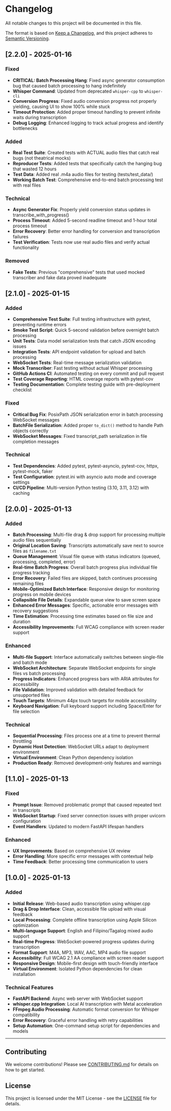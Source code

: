 # Changelog

All notable changes to this project will be documented in this file.

The format is based on [Keep a Changelog](https://keepachangelog.com/en/1.0.0/),
and this project adheres to [Semantic Versioning](https://semver.org/spec/v2.0.0.html).

## [2.2.0] - 2025-01-16

### Fixed
- **CRITICAL: Batch Processing Hang**: Fixed async generator consumption bug that caused batch processing to hang indefinitely
- **Whisper Command**: Updated from deprecated `whisper-cpp` to `whisper-cli` 
- **Conversion Progress**: Fixed audio conversion progress not properly yielding, causing UI to show 100% while stuck
- **Timeout Protection**: Added proper timeout handling to prevent infinite waits during transcription
- **Debug Logging**: Enhanced logging to track actual progress and identify bottlenecks

### Added
- **Real Test Suite**: Created tests with ACTUAL audio files that catch real bugs (not theatrical mocks)
- **Reproducer Tests**: Added tests that specifically catch the hanging bug that wasted 12 hours
- **Test Data**: Added real .m4a audio files for testing (tests/test_data/)
- **Working Batch Test**: Comprehensive end-to-end batch processing test with real files

### Technical
- **Async Generator Fix**: Properly yield conversion status updates in transcribe_with_progress()
- **Process Timeout**: Added 5-second readline timeout and 1-hour total process timeout
- **Error Recovery**: Better error handling for conversion and transcription failures
- **Test Verification**: Tests now use real audio files and verify actual functionality

### Removed
- **Fake Tests**: Previous "comprehensive" tests that used mocked transcriber and fake data proved inadequate

## [2.1.0] - 2025-01-15

### Added
- **Comprehensive Test Suite**: Full testing infrastructure with pytest, preventing runtime errors
- **Smoke Test Script**: Quick 5-second validation before overnight batch processing
- **Unit Tests**: Data model serialization tests that catch JSON encoding issues
- **Integration Tests**: API endpoint validation for upload and batch processing
- **WebSocket Tests**: Real-time message serialization validation
- **Mock Transcriber**: Fast testing without actual Whisper processing
- **GitHub Actions CI**: Automated testing on every commit and pull request
- **Test Coverage Reporting**: HTML coverage reports with pytest-cov
- **Testing Documentation**: Complete testing guide with pre-deployment checklist

### Fixed
- **Critical Bug Fix**: PosixPath JSON serialization error in batch processing WebSocket messages
- **BatchFile Serialization**: Added proper `to_dict()` method to handle Path objects correctly
- **WebSocket Messages**: Fixed transcript_path serialization in file completion messages

### Technical
- **Test Dependencies**: Added pytest, pytest-asyncio, pytest-cov, httpx, pytest-mock, faker
- **Test Configuration**: pytest.ini with asyncio auto mode and coverage settings
- **CI/CD Pipeline**: Multi-version Python testing (3.10, 3.11, 3.12) with caching

## [2.0.0] - 2025-01-13

### Added
- **Batch Processing**: Multi-file drag & drop support for processing multiple audio files sequentially
- **Original Location Saving**: Transcripts automatically save next to source files as `filename.txt`
- **Queue Management**: Visual file queue with status indicators (queued, processing, completed, error)
- **Real-time Batch Progress**: Overall batch progress plus individual file progress tracking
- **Error Recovery**: Failed files are skipped, batch continues processing remaining files
- **Mobile-Optimized Batch Interface**: Responsive design for monitoring progress on mobile devices
- **Collapsible File Details**: Expandable queue view to save screen space
- **Enhanced Error Messages**: Specific, actionable error messages with recovery suggestions
- **Time Estimation**: Processing time estimates based on file size and duration
- **Accessibility Improvements**: Full WCAG compliance with screen reader support

### Enhanced
- **Multi-file Support**: Interface automatically switches between single-file and batch mode
- **WebSocket Architecture**: Separate WebSocket endpoints for single files vs batch processing
- **Progress Indicators**: Enhanced progress bars with ARIA attributes for accessibility
- **File Validation**: Improved validation with detailed feedback for unsupported files
- **Touch Targets**: Minimum 44px touch targets for mobile accessibility
- **Keyboard Navigation**: Full keyboard support including Space/Enter for file selection

### Technical
- **Sequential Processing**: Files process one at a time to prevent thermal throttling
- **Dynamic Host Detection**: WebSocket URLs adapt to deployment environment
- **Virtual Environment**: Clean Python dependency isolation
- **Production Ready**: Removed development-only features and warnings

## [1.1.0] - 2025-01-13

### Fixed
- **Prompt Issue**: Removed problematic prompt that caused repeated text in transcripts
- **WebSocket Startup**: Fixed server connection issues with proper uvicorn configuration
- **Event Handlers**: Updated to modern FastAPI lifespan handlers

### Enhanced
- **UX Improvements**: Based on comprehensive UX review
- **Error Handling**: More specific error messages with contextual help
- **Time Feedback**: Better processing time communication to users

## [1.0.0] - 2025-01-13

### Added
- **Initial Release**: Web-based audio transcription using whisper.cpp
- **Drag & Drop Interface**: Clean, accessible file upload with visual feedback
- **Local Processing**: Complete offline transcription using Apple Silicon optimization
- **Multi-language Support**: English and Filipino/Tagalog mixed audio support
- **Real-time Progress**: WebSocket-powered progress updates during transcription
- **Format Support**: M4A, MP3, WAV, AAC, MP4 audio file support
- **Accessibility**: Full WCAG 2.1 AA compliance with screen reader support
- **Responsive Design**: Mobile-first design with touch-friendly interface
- **Virtual Environment**: Isolated Python dependencies for clean installation

### Technical Features
- **FastAPI Backend**: Async web server with WebSocket support
- **whisper.cpp Integration**: Local AI transcription with Metal acceleration
- **FFmpeg Audio Processing**: Automatic format conversion for Whisper compatibility
- **Error Recovery**: Graceful error handling with retry capabilities
- **Setup Automation**: One-command setup script for dependencies and models

---

## Contributing

We welcome contributions! Please see [CONTRIBUTING.md](CONTRIBUTING.md) for details on how to get started.

## License

This project is licensed under the MIT License - see the [LICENSE](LICENSE) file for details.